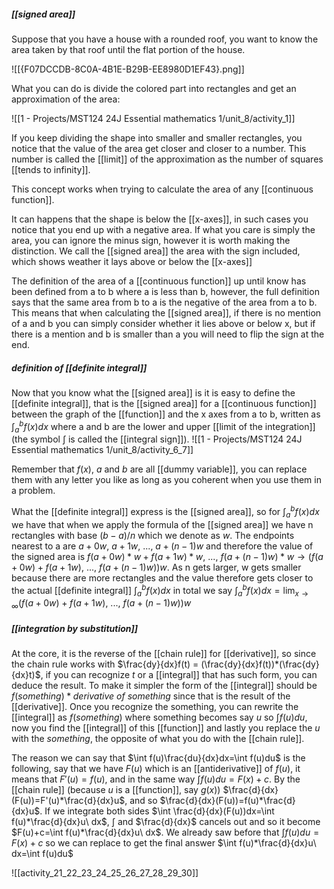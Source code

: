 
##### [[signed area]]

Suppose that you have a house with a rounded roof, you want to know the area taken by that roof until the flat portion of the house.

![[{F07DCCDB-8C0A-4B1E-B29B-EE8980D1EF43}.png]]

What you can do is divide the colored part into rectangles and get an approximation of the area:

![[1 - Projects/MST124 24J Essential mathematics 1/unit_8/activity_1]]

If you keep dividing the shape into smaller and smaller rectangles, you notice that the value of the area get closer and closer to a number. This number is called the [[limit]] of the approximation as the number of squares [[tends to infinity]].

This concept works when trying to calculate the area of any [[continuous function]].

It can happens that the shape is below the [[x-axes]], in such cases you notice that you end up with a negative area. If what you care is simply the area, you can ignore the minus sign, however it is worth making the distinction.
We call the [[signed area]] the area with the sign included, which shows weather it lays above or below the [[x-axes]]

The definition of the area of a [[continuous function]] up until know has been defined from a to b where a is less than b, however, the full definition says that the same area from b to a is the negative of the area from a to b.
This means that when calculating the [[signed area]], if there is no mention of a and b you can simply consider whether it lies above or below x, but if there is a mention and b is smaller than a you will need to flip the sign at the end.

##### definition of [[definite integral]]

Now that you know what the [[signed area]] is it is easy to define the [[definite integral]], that is the [[signed area]] for a [[continuous function]] between the graph of the [[function]] and the x axes from a to b, written as $\int_{a}^{b} f(x)dx$ where a and b are the lower and upper [[limit of the integration]] (the symbol $\int$ is called the [[integral sign]]).
![[1 - Projects/MST124 24J Essential mathematics 1/unit_8/activity_6_7]]

Remember that $f(x),\ a$ and $b$ are all [[dummy variable]], you can replace them with any letter you like as long as you coherent when you use them in a problem.

What the [[definite integral]] express is the [[signed area]], so for $\int_{a}^{b}f(x)dx$ we have that when we apply the formula of the [[signed area]] we have n rectangles with base $(b-a)/n$ which we denote as $w$. The endpoints nearest to a are $a+0w,\ a+1w,\ ...,\ a+(n-1)w$ and therefore the value of the signed area is $f(a+0w)*w+f(a+1w)*w,\ ...,\ f(a+(n-1)w)*w \rightarrow (f(a+0w)+f(a+1w),\ ...,\ f(a+(n-1)w))w$.
As n gets larger, w gets smaller because there are more rectangles and the value therefore gets closer to the actual [[definite integral]] $\int_{a}^{b}f(x)dx$ in total we say $\int_{a}^{b}f(x)dx=\lim_{x\to\infty}(f(a+0w)+f(a+1w),\ ...,\ f(a+(n-1)w))w$

##### [[integration by substitution]]

At the core, it is the reverse of the [[chain rule]] for [[derivative]], so since the chain rule works with $\frac{dy}{dx}f(t) = (\frac{dy}{dx}f(t))*(\frac{dy}{dx}t)$, if you can recognize $t$ or a [[integral]] that has such form, you can deduce the result. To make it simpler the form of the [[integral]] should be $f(something)*derivative\ of\ something$ since that is the result of the [[derivative]].
Once you recognize the something, you can rewrite the [[integral]] as $f(something)$ where something becomes say $u$ so $\int f(u)du$, now you find the [[integral]] of this [[function]] and lastly you replace the $u$ with the $something$, the opposite of what you do with the [[chain rule]].

The reason we can say that $\int f(u)\frac{du}{dx}dx=\int f(u)du$ is the following, say that we have $F(u)$ which is an [[antiderivative]] of $f(u)$, it means that $F'(u)=f(u)$, and in the same way $\int f(u)du=F(x)+c$. By the [[chain rule]] (because $u$ is a [[function]], say $g(x)$) $\frac{d}{dx}(F(u))=F'(u)*\frac{d}{dx}u$, and so $\frac{d}{dx}(F(u))=f(u)*\frac{d}{dx}u$. If we integrate both sides $\int \frac{d}{dx}(F(u))dx=\int f(u)*\frac{d}{dx}u\ dx$, $\int$ and $\frac{d}{dx}$ cancels out and so it become  $F(u)+c=\int f(u)*\frac{d}{dx}u\ dx$. We already saw before that $\int f(u)du=F(x)+c$ so we can replace to get the final answer $\int f(u)*\frac{d}{dx}u\ dx=\int f(u)du$

![[activity_21_22_23_24_25_26_27_28_29_30]]

